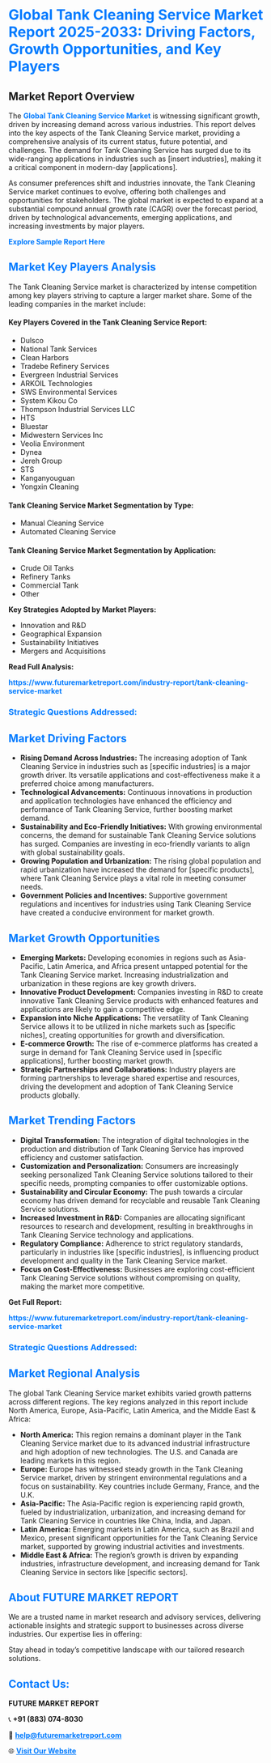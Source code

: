 <h1 style="color: #007BFF;">Global Tank Cleaning Service Market Report 2025-2033: Driving Factors, Growth Opportunities, and Key Players</h1>

<section id="overview">
<h2>Market Report Overview</h2>
<p>The <a href="https://www.futuremarketreport.com/industry-report/tank-cleaning-service-market" style="color: #007BFF; text-decoration: none;"><strong>Global Tank Cleaning Service Market</strong></a> is witnessing significant growth, driven by increasing demand across various industries. This report delves into the key aspects of the Tank Cleaning Service market, providing a comprehensive analysis of its current status, future potential, and challenges. The demand for Tank Cleaning Service has surged due to its wide-ranging applications in industries such as [insert industries], making it a critical component in modern-day [applications].</p>
<p>As consumer preferences shift and industries innovate, the Tank Cleaning Service market continues to evolve, offering both challenges and opportunities for stakeholders. The global market is expected to expand at a substantial compound annual growth rate (CAGR) over the forecast period, driven by technological advancements, emerging applications, and increasing investments by major players.</p>
</section>

<section id="overview">
<p><a href="https://www.futuremarketreport.com/request-sample/reportId=106379" style="color: #007BFF; text-decoration: none;"><strong>Explore Sample Report Here</strong></a></p>
</section>

<section id="key-players">
<h2 style="color: #007BFF;">Market Key Players Analysis</h2>
<p>The Tank Cleaning Service market is characterized by intense competition among key players striving to capture a larger market share. Some of the leading companies in the market include:</p>
<h4>Key Players Covered in the Tank Cleaning Service Report:</h4>
<ul><li>Dulsco</li><li>National Tank Services</li><li>Clean Harbors</li><li>Tradebe Refinery Services</li><li>Evergreen Industrial Services</li><li>ARKOIL Technologies</li><li>SWS Environmental Services</li><li>System Kikou Co</li><li>Thompson Industrial Services LLC</li><li>HTS</li><li>Bluestar</li><li>Midwestern Services Inc</li><li>Veolia Environment</li><li>Dynea</li><li>Jereh Group</li><li>STS</li><li>Kanganyouguan</li><li>Yongxin Cleaning</li></ul>
<h4>Tank Cleaning Service Market Segmentation by Type:</h4>
<ul><li>Manual Cleaning Service</li><li>Automated Cleaning Service</li></ul>

<h4>Tank Cleaning Service Market Segmentation by Application:</h4>
<ul><li>Crude Oil Tanks</li><li>Refinery Tanks</li><li>Commercial Tank</li><li>Other</li></ul>
<p><strong>Key Strategies Adopted by Market Players:</strong></p>
<ul>
<li>Innovation and R&D</li>
<li>Geographical Expansion</li>
<li>Sustainability Initiatives</li>
<li>Mergers and Acquisitions</li>
</ul>
</section>

<section>
<p><strong>Read Full Analysis: </strong></p><a href="https://www.futuremarketreport.com/industry-report/tank-cleaning-service-market" style="color: #007BFF; text-decoration: none;"><strong>https://www.futuremarketreport.com/industry-report/tank-cleaning-service-market</strong></a>
<h3 style="color: #007BFF;">Strategic Questions Addressed:</h3>
</section>

<section id="driving-factors">
<h2 style="color: #007BFF;">Market Driving Factors</h2>
<ul>
<li><strong>Rising Demand Across Industries:</strong> The increasing adoption of Tank Cleaning Service in industries such as [specific industries] is a major growth driver. Its versatile applications and cost-effectiveness make it a preferred choice among manufacturers.</li>
<li><strong>Technological Advancements:</strong> Continuous innovations in production and application technologies have enhanced the efficiency and performance of Tank Cleaning Service, further boosting market demand.</li>
<li><strong>Sustainability and Eco-Friendly Initiatives:</strong> With growing environmental concerns, the demand for sustainable Tank Cleaning Service solutions has surged. Companies are investing in eco-friendly variants to align with global sustainability goals.</li>
<li><strong>Growing Population and Urbanization:</strong> The rising global population and rapid urbanization have increased the demand for [specific products], where Tank Cleaning Service plays a vital role in meeting consumer needs.</li>
<li><strong>Government Policies and Incentives:</strong> Supportive government regulations and incentives for industries using Tank Cleaning Service have created a conducive environment for market growth.</li>
</ul>
</section>

<section id="growth-opportunities">
<h2 style="color: #007BFF;">Market Growth Opportunities</h2>
<ul>
<li><strong>Emerging Markets:</strong> Developing economies in regions such as Asia-Pacific, Latin America, and Africa present untapped potential for the Tank Cleaning Service market. Increasing industrialization and urbanization in these regions are key growth drivers.</li>
<li><strong>Innovative Product Development:</strong> Companies investing in R&D to create innovative Tank Cleaning Service products with enhanced features and applications are likely to gain a competitive edge.</li>
<li><strong>Expansion into Niche Applications:</strong> The versatility of Tank Cleaning Service allows it to be utilized in niche markets such as [specific niches], creating opportunities for growth and diversification.</li>
<li><strong>E-commerce Growth:</strong> The rise of e-commerce platforms has created a surge in demand for Tank Cleaning Service used in [specific applications], further boosting market growth.</li>
<li><strong>Strategic Partnerships and Collaborations:</strong> Industry players are forming partnerships to leverage shared expertise and resources, driving the development and adoption of Tank Cleaning Service products globally.</li>
</ul>
</section>

<section id="trending-factors">
<h2 style="color: #007BFF;">Market Trending Factors</h2>
<ul>
<li><strong>Digital Transformation:</strong> The integration of digital technologies in the production and distribution of Tank Cleaning Service has improved efficiency and customer satisfaction.</li>
<li><strong>Customization and Personalization:</strong> Consumers are increasingly seeking personalized Tank Cleaning Service solutions tailored to their specific needs, prompting companies to offer customizable options.</li>
<li><strong>Sustainability and Circular Economy:</strong> The push towards a circular economy has driven demand for recyclable and reusable Tank Cleaning Service solutions.</li>
<li><strong>Increased Investment in R&D:</strong> Companies are allocating significant resources to research and development, resulting in breakthroughs in Tank Cleaning Service technology and applications.</li>
<li><strong>Regulatory Compliance:</strong> Adherence to strict regulatory standards, particularly in industries like [specific industries], is influencing product development and quality in the Tank Cleaning Service market.</li>
<li><strong>Focus on Cost-Effectiveness:</strong> Businesses are exploring cost-efficient Tank Cleaning Service solutions without compromising on quality, making the market more competitive.</li>
</ul>
</section>

<section>
<p><strong>Get Full Report: </strong></p><a href="https://www.futuremarketreport.com/industry-report/tank-cleaning-service-market" style="color: #007BFF; text-decoration: none;"><strong>https://www.futuremarketreport.com/industry-report/tank-cleaning-service-market</strong></a>
<h3 style="color: #007BFF;">Strategic Questions Addressed:</h3>
</section>


<section id="regional-analysis">
<h2 style="color: #007BFF;">Market Regional Analysis</h2>
<p>The global Tank Cleaning Service market exhibits varied growth patterns across different regions. The key regions analyzed in this report include North America, Europe, Asia-Pacific, Latin America, and the Middle East & Africa:</p>
<ul>
<li><strong>North America:</strong> This region remains a dominant player in the Tank Cleaning Service market due to its advanced industrial infrastructure and high adoption of new technologies. The U.S. and Canada are leading markets in this region.</li>
<li><strong>Europe:</strong> Europe has witnessed steady growth in the Tank Cleaning Service market, driven by stringent environmental regulations and a focus on sustainability. Key countries include Germany, France, and the U.K.</li>
<li><strong>Asia-Pacific:</strong> The Asia-Pacific region is experiencing rapid growth, fueled by industrialization, urbanization, and increasing demand for Tank Cleaning Service in countries like China, India, and Japan.</li>
<li><strong>Latin America:</strong> Emerging markets in Latin America, such as Brazil and Mexico, present significant opportunities for the Tank Cleaning Service market, supported by growing industrial activities and investments.</li>
<li><strong>Middle East & Africa:</strong> The region’s growth is driven by expanding industries, infrastructure development, and increasing demand for Tank Cleaning Service in sectors like [specific sectors].</li>
</ul>
</section>

<footer>
<h2 style="color: #007BFF;">About FUTURE MARKET REPORT</h2>
<p>We are a trusted name in market research and advisory services, delivering actionable insights and strategic support to businesses across diverse industries. Our expertise lies in offering:</p>

<p>Stay ahead in today’s competitive landscape with our tailored research solutions.</p>

<h2 style="color: #007BFF;">Contact Us:</h2>
<p><strong>FUTURE MARKET REPORT</strong></p>
<p>📞 <strong>+91 (883) 074-8030</strong></p>
<p>📧 <strong><a href="mailto:help@futuremarketreport.com" style="color: #007BFF;">help@futuremarketreport.com</a></strong></p>
<p>🌐 <strong><a href="https://www.futuremarketreport.com/" style="color: #007BFF;">Visit Our Website</a></strong></p>
</footer>